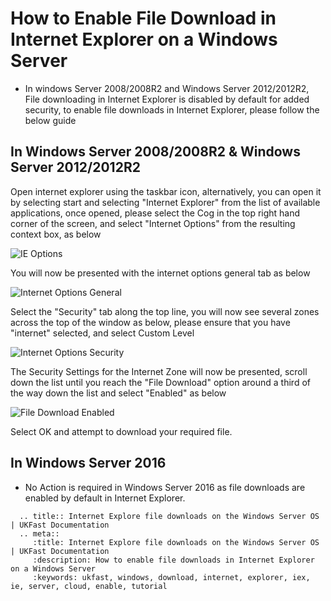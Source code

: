 # How to Enable File Download in Internet Explorer on a Windows Server


* In windows Server 2008/2008R2 and Windows Server 2012/2012R2, File downloading in Internet Explorer is disabled by default for added security, to enable file downloads in Internet Explorer, please follow the below guide


## In Windows Server 2008/2008R2 & Windows Server 2012/2012R2

Open internet explorer using the taskbar icon, alternatively, you can open it by selecting start and selecting "Internet Explorer" from the list of available applications, once opened, please select the Cog in the top right hand corner of the screen, and select "Internet Options" from the resulting context box, as below

![IE Options](Files/iefiledownload/options.PNG)

You will now be presented with the internet options general tab as below

![Internet Options General](Files/iefiledownload/general.PNG)

Select the "Security" tab along the top line, you will now see several zones across the top of the window as below, please ensure that you have "internet" selected, and select Custom Level

![Internet Options Security](Files/iefiledownload/security.PNG)

The Security Settings for the Internet Zone will now be presented, scroll down the list until you reach the "File Download" option around a third of the way down the list and select "Enabled" as below

![File Download Enabled](Files/iefiledownload/filedownloadenabled.PNG)

Select OK and attempt to download your required file.

## In Windows Server 2016

* No Action is required in Windows Server 2016 as file downloads are enabled by default in Internet Explorer.

```eval_rst
  .. title:: Internet Explore file downloads on the Windows Server OS | UKFast Documentation
  .. meta::
     :title: Internet Explore file downloads on the Windows Server OS | UKFast Documentation
     :description: How to enable file downloads in Internet Explorer on a Windows Server
     :keywords: ukfast, windows, download, internet, explorer, iex, ie, server, cloud, enable, tutorial

